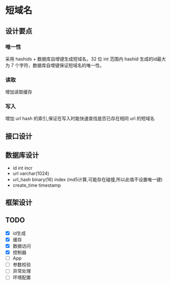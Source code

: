 # 短域名

## 设计要点

### 唯一性
采用 hashids + 数据库自增键生成短域名，32 位 int 范围内 hashid 生成的id最大为 7 个字符，数据库自增键保证短域名的唯一性。
### 读取
增加读取缓存
### 写入
增加 url hash 的索引,保证在写入时能快速查找是否已存在相同 url 的短域名

## 接口设计

## 数据库设计
 - id int incr
 - url varchar(1024)
 - url_hash binary(16) index (md5计算,可能存在碰撞,所以此值不设置唯一键)
 - create_time timestamp

## 框架设计

## TODO
 - [x] id生成
 - [x] 缓存
 - [x] 数据访问
 - [x] 控制器
 - [ ] App
 - [ ] 参数校验
 - [ ] 异常处理
 - [ ] 环境配置
